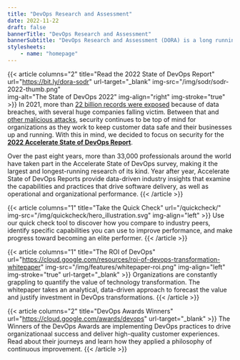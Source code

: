 ```yaml
---
title: "DevOps Research and Assessment"
date: 2022-11-22
draft: false
bannerTitle: "DevOps Research and Assessment"
bannerSubtitle: "DevOps Research and Assessment (DORA) is a long running research program that seeks to understand the capabilities that drive software delivery and operations performance.  DORA helps teams apply those capabilities, leading to better organizational performance."
stylesheets:
    - name: "homepage"
---
```


{{< article columns="2" 
    title="Read the 2022 State of DevOps Report" 
    url="https://bit.ly/dora-sodr"
    url-target="_blank" 
    img-src="/img/sodr/sodr-2022-thumb.png"  
    img-alt="The State of DevOps 2022" 
    img-align="right"
    img-stroke="true"
    >}}
In 2021, more than [22 billion records were exposed](https://www.securitymagazine.com/articles/97046-over-22-billion-records-exposed-in-2021) because of data breaches, with several huge companies falling victim. Between that and [other malicious attacks](https://www.npr.org/2021/04/16/985439655/a-worst-nightmare-cyberattack-the-untold-story-of-the-solarwinds-hack), security continues to be top of mind for organizations as they work to keep customer data safe and their businesses up and running. With this in mind, we decided to focus on security for the **[2022 Accelerate State of DevOps Report](https://bit.ly/dora-sodr)**.

Over the past eight years, more than 33,000 professionals around the world have taken part in the Accelerate State of DevOps survey, making it the largest and longest-running research of its kind. Year after year, Accelerate State of DevOps Reports provide data-driven industry insights that examine the capabilities and practices that drive software delivery, as well as operational and organizational performance.
{{< /article >}}

{{< article columns="1" 
    title="Take the Quick Check" 
    url="/quickcheck/" 
    img-src="/img/quickcheck/hero_illustration.svg" 
    img-align="left" 
    >}}
Use our quick check tool to discover how you compare to industry peers, identify specific capabilities you can use to improve performance, and make progress toward becoming an elite performer.
{{< /article >}}

{{< article 
    columns="1" 
    title="The ROI of DevOps" 
    url="https://cloud.google.com/resources/roi-of-devops-transformation-whitepaper"
    img-src="/img/features/whitepaper-roi.png"
    img-align="left"
    img-stroke="true" 
    url-target="_blank" >}}
Organizations are constantly grappling to quantify the value of technology transformation. The whitepaper takes an analytical, data-driven approach to forecast the value and justify investment in DevOps transformations.
{{< /article >}}

{{< article 
    columns="2" 
    title="DevOps Awards Winners" 
    url="https://cloud.google.com/awards/devops"
    url-target="_blank" >}}
The Winners of the DevOps Awards are implementing DevOps practices to drive organizationaal success and deliver high-quality customer experiences. Read about their journeys and learn how they applied a philosophy of continuous improvement.
{{< /article >}}
